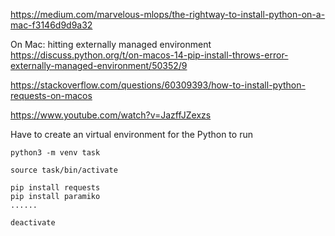 https://medium.com/marvelous-mlops/the-rightway-to-install-python-on-a-mac-f3146d9d9a32



On Mac: hitting externally managed environment <br/>
https://discuss.python.org/t/on-macos-14-pip-install-throws-error-externally-managed-environment/50352/9

https://stackoverflow.com/questions/60309393/how-to-install-python-requests-on-macos

https://www.youtube.com/watch?v=JazffJZexzs


Have to create an virtual environment for the Python to run
```
python3 -m venv task

source task/bin/activate

pip install requests
pip install paramiko
......

deactivate

```
